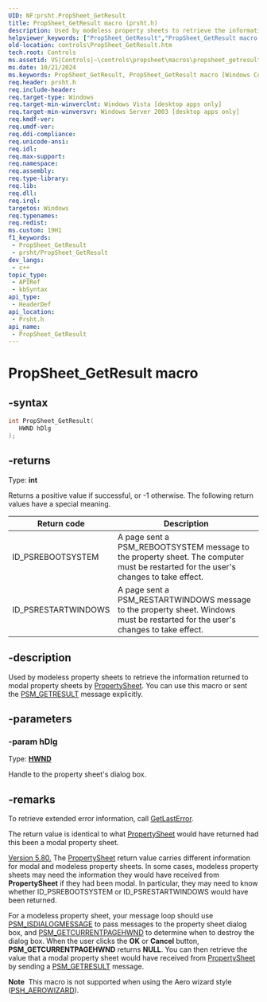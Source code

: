 ```yaml
---
UID: NF:prsht.PropSheet_GetResult
title: PropSheet_GetResult macro (prsht.h)
description: Used by modeless property sheets to retrieve the information returned to modal property sheets by PropertySheet. You can use this macro or sent the PSM_GETRESULT message explicitly.
helpviewer_keywords: ["PropSheet_GetResult","PropSheet_GetResult macro [Windows Controls]","_win32_PropSheet_GetResult","_win32_PropSheet_GetResult_cpp","controls.PropSheet_GetResult","controls._win32_PropSheet_GetResult","prsht/PropSheet_GetResult"]
old-location: controls\PropSheet_GetResult.htm
tech.root: Controls
ms.assetid: VS|Controls|~\controls\propsheet\macros\propsheet_getresult.htm
ms.date: 10/21/2024
ms.keywords: PropSheet_GetResult, PropSheet_GetResult macro [Windows Controls], _win32_PropSheet_GetResult, _win32_PropSheet_GetResult_cpp, controls.PropSheet_GetResult, controls._win32_PropSheet_GetResult, prsht/PropSheet_GetResult
req.header: prsht.h
req.include-header: 
req.target-type: Windows
req.target-min-winverclnt: Windows Vista [desktop apps only]
req.target-min-winversvr: Windows Server 2003 [desktop apps only]
req.kmdf-ver: 
req.umdf-ver: 
req.ddi-compliance: 
req.unicode-ansi: 
req.idl: 
req.max-support: 
req.namespace: 
req.assembly: 
req.type-library: 
req.lib: 
req.dll: 
req.irql: 
targetos: Windows
req.typenames: 
req.redist: 
ms.custom: 19H1
f1_keywords:
 - PropSheet_GetResult
 - prsht/PropSheet_GetResult
dev_langs:
 - c++
topic_type:
 - APIRef
 - kbSyntax
api_type:
 - HeaderDef
api_location:
 - Prsht.h
api_name:
 - PropSheet_GetResult
---
```


# PropSheet_GetResult macro

## -syntax

```cpp
int PropSheet_GetResult(
   HWND hDlg
);
```

## -returns

Type: **int**

Returns a positive value if successful, or -1 otherwise. The following return values have a special meaning.

| Return code | Description |
|---|---|
| ID_PSREBOOTSYSTEM | A page sent a PSM_REBOOTSYSTEM message to the property sheet. The computer must be restarted for the user's changes to take effect. |
| ID_PSRESTARTWINDOWS | A page sent a PSM_RESTARTWINDOWS message to the property sheet. Windows must be restarted for the user's changes to take effect. |


## -description

Used by modeless property sheets to retrieve the information returned to modal property sheets by <a href="/windows/desktop/api/prsht/nf-prsht-propertysheeta">PropertySheet</a>. You can use this macro or sent the <a href="/windows/desktop/Controls/psm-getresult">PSM_GETRESULT</a> message explicitly.

## -parameters

### -param hDlg

Type: <b><a href="/windows/desktop/WinProg/windows-data-types">HWND</a></b>

Handle to the property sheet's dialog box.

## -remarks

To retrieve extended error information, call <a href="/windows/desktop/api/errhandlingapi/nf-errhandlingapi-getlasterror">GetLastError</a>.

The return value is identical to what <a href="/windows/desktop/api/prsht/nf-prsht-propertysheeta">PropertySheet</a> would have returned had this been a modal property sheet.


<a href="/windows/desktop/Controls/common-control-versions">Version 5.80.</a> The <a href="/windows/desktop/api/prsht/nf-prsht-propertysheeta">PropertySheet</a> return value carries different information for modal and modeless property sheets. In some cases, modeless property sheets may need the information they would have received from <b>PropertySheet</b> if they had been modal. In particular, they may need to know whether ID_PSREBOOTSYSTEM or ID_PSRESTARTWINDOWS would have been returned.

For a modeless property sheet, your message loop should use <a href="/windows/desktop/Controls/psm-isdialogmessage">PSM_ISDIALOGMESSAGE</a> to pass messages to the property sheet dialog box, and <a href="/windows/desktop/Controls/psm-getcurrentpagehwnd">PSM_GETCURRENTPAGEHWND</a> to determine when to destroy the dialog box. When the user clicks the <b>OK</b> or <b>Cancel</b> button, <b>PSM_GETCURRENTPAGEHWND</b> returns <b>NULL</b>. You can then retrieve the value that a modal property sheet would have received from <a href="/windows/desktop/api/prsht/nf-prsht-propertysheeta">PropertySheet</a> by sending a <a href="/windows/desktop/Controls/psm-getresult">PSM_GETRESULT</a> message.

<div class="alert"><b>Note</b>  This macro is not supported when using the Aero wizard style (<a href="/windows/desktop/api/prsht/ns-prsht-propsheetheadera_v2">PSH_AEROWIZARD</a>).</div>
<div> </div>
